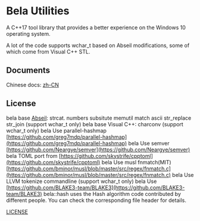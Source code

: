 # Bela Utilities

A C++17 tool library that provides a better experience on the Windows 10 operating system.

A lot of the code supports wchar_t based on Abseil modifications, some of which come from Visual C++ STL.

## Documents

Chinese docs: [zh-CN](./docs/zh-CN/)

## License

bela base [Abseil](https://github.com/abseil/abseil-cpp): strcat. numbers subsitute memutil match ascii str_replace str_join (support wchar_t only)
bela base Visual C++: charconv (support wchar_t only)
bela Use parallel-hashmap [https://github.com/greg7mdp/parallel-hashmap](https://github.com/greg7mdp/parallel-hashmap)
bela Use semver [https://github.com/Neargye/semver](https://github.com/Neargye/semver)
bela TOML port from [https://github.com/skystrife/cpptoml](https://github.com/skystrife/cpptoml)
bela Use musl fnmatch(MIT) [https://github.com/bminor/musl/blob/master/src/regex/fnmatch.c](https://github.com/bminor/musl/blob/master/src/regex/fnmatch.c)
bela Use LLVM tokenize commandline (support wchar_t only)
bela Use [https://github.com/BLAKE3-team/BLAKE3](https://github.com/BLAKE3-team/BLAKE3)
bela::hash uses the Hash algorithm code contributed by different people. You can check the corresponding file header for details.

[LICENSE](./LICENSE)